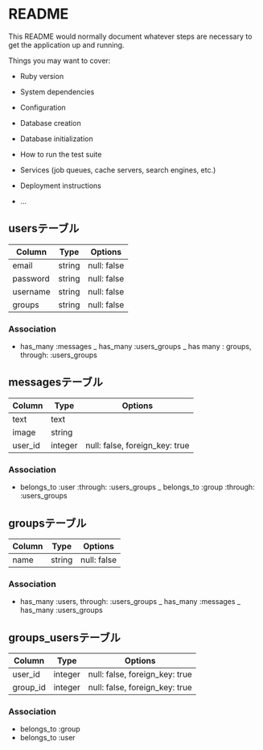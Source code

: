 # README

This README would normally document whatever steps are necessary to get the
application up and running.

Things you may want to cover:

* Ruby version

* System dependencies

* Configuration

* Database creation

* Database initialization

* How to run the test suite

* Services (job queues, cache servers, search engines, etc.)

* Deployment instructions

* ...
## usersテーブル
|Column|Type|Options|
|------|----|-------|
|email|string|null: false|
|password|string|null: false|
|username|string|null: false|
|groups|string|null: false|
### Association
- has_many :messages
_ has_many :users_groups
_ has many : groups, through:  :users_groups

## messagesテーブル
|Column|Type|Options|
|------|----|-------|
|text|text||
|image|string||
|user_id|integer|null: false, foreign_key: true|
### Association
- belongs_to :user :through:  :users_groups
_ belongs_to :group :through:  :users_groups


## groupsテーブル
|Column|Type|Options|
|------|----|-------|
|name|string|null: false|
### Association
- has_many :users, through:  :users_groups
_ has_many :messages
_ has_many :users_groups

## groups_usersテーブル
|Column|Type|Options|
|------|----|-------|
|user_id|integer|null: false, foreign_key: true|
|group_id|integer|null: false, foreign_key: true|

### Association
- belongs_to :group
- belongs_to :user